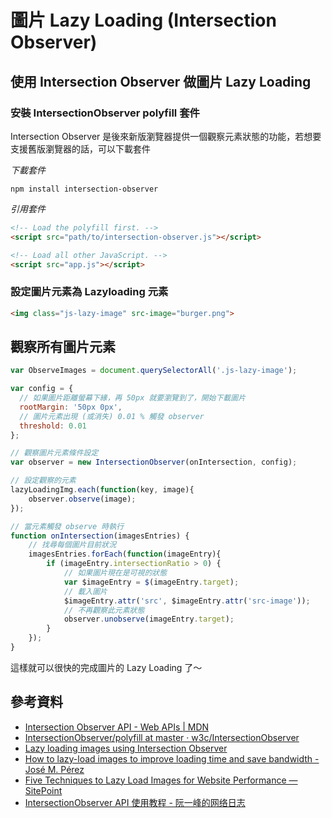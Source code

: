 # 圖片 Lazy Loading (Intersection Observer)

## 使用 Intersection Observer 做圖片 Lazy Loading

### 安裝 IntersectionObserver polyfill 套件

Intersection Observer 是後來新版瀏覽器提供一個觀察元素狀態的功能，若想要支援舊版瀏覽器的話，可以下載套件

*下載套件*

```shell
npm install intersection-observer
```

*引用套件*

```html
<!-- Load the polyfill first. -->
<script src="path/to/intersection-observer.js"></script>

<!-- Load all other JavaScript. -->
<script src="app.js"></script>
```


### 設定圖片元素為 Lazyloading 元素

```html
<img class="js-lazy-image" src-image="burger.png">
```

## 觀察所有圖片元素

```javascript
var ObserveImages = document.querySelectorAll('.js-lazy-image');

var config = {
  // 如果圖片距離螢幕下緣，再 50px 就要瀏覽到了，開始下載圖片
  rootMargin: '50px 0px',
  // 圖片元素出現 (或消失) 0.01 % 觸發 observer
  threshold: 0.01
};

// 觀察圖片元素條件設定
var observer = new IntersectionObserver(onIntersection, config);

// 設定觀察的元素
lazyLoadingImg.each(function(key, image){
    observer.observe(image);
});
```


```javascript
// 當元素觸發 observe 時執行
function onIntersection(imagesEntries) {
    // 找尋每個圖片目前狀況
    imagesEntries.forEach(function(imageEntry){
        if (imageEntry.intersectionRatio > 0) {
            // 如果圖片現在是可視的狀態
            var $imageEntry = $(imageEntry.target);
            // 載入圖片
            $imageEntry.attr('src', $imageEntry.attr('src-image'));
            // 不再觀察此元素狀態
            observer.unobserve(imageEntry.target);
        }
    });
}
```

這樣就可以很快的完成圖片的 Lazy Loading 了～


## 參考資料
* [Intersection Observer API - Web APIs | MDN](https://developer.mozilla.org/en-US/docs/Web/API/Intersection_Observer_API)
* [IntersectionObserver/polyfill at master · w3c/IntersectionObserver](https://github.com/w3c/IntersectionObserver/tree/master/polyfill)
* [Lazy loading images using Intersection Observer](https://deanhume.com/lazy-loading-images-using-intersection-observer/)
* [How to lazy-load images to improve loading time and save bandwidth - José M. Pérez](https://jmperezperez.com/lazy-loading-images/)
* [Five Techniques to Lazy Load Images for Website Performance — SitePoint](https://www.sitepoint.com/five-techniques-lazy-load-images-website-performance/)
* [IntersectionObserver API 使用教程 - 阮一峰的网络日志](http://www.ruanyifeng.com/blog/2016/11/intersectionobserver_api.html)